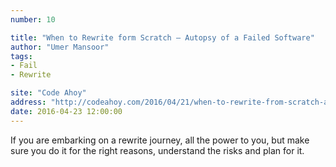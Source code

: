 ```yaml
---
number: 10

title: "When to Rewrite form Scratch — Autopsy of a Failed Software"
author: "Umer Mansoor"
tags:
- Fail
- Rewrite

site: "Code Ahoy"
address: "http://codeahoy.com/2016/04/21/when-to-rewrite-from-scratch-autopsy-of-a-failed-software/"
date: 2016-04-23 12:00:00
---
```


If you are embarking on a rewrite journey, all the power to you, but make sure you do it for the right reasons, understand the risks and plan for it.
